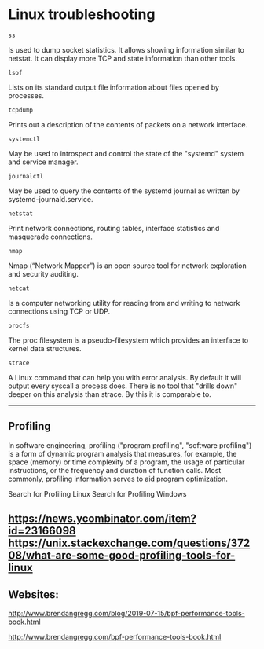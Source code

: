 # Linux troubleshooting

`ss`

Is  used  to dump socket statistics. It allows showing information similar to netstat.  It can display more TCP and
state information than other tools.

`lsof`

Lists on its standard output file information about files opened by processes.

`tcpdump`

Prints  out a description of the contents of packets on a network interface.

`systemctl`

May be used to introspect and control the state of the "systemd" system and service manager.

`journalctl`

May be used to query the contents of the systemd journal as written by systemd-journald.service.

`netstat`

Print network connections, routing tables, interface statistics and masquerade connections.

`nmap`

Nmap (“Network Mapper”) is an open source tool for network exploration and security auditing.

`netcat`

Is a computer networking utility for reading from and writing to network connections using TCP or UDP.

`procfs`

The  proc  filesystem  is  a  pseudo-filesystem  which provides an interface to kernel data structures.

`strace`

A Linux command that can help you with error analysis. By default it will output every syscall a process does.
There is no tool that "drills down" deeper on this analysis than strace. By this it is comparable to.

---

## Profiling

In software engineering, profiling ("program profiling", "software profiling") is a form of dynamic program analysis that measures, for example, the space (memory) or time complexity of a program, the usage of particular instructions, or the frequency and duration of function calls. Most commonly, profiling information serves to aid program optimization.

Search for Profiling Linux
Search for Profiling Windows

https://news.ycombinator.com/item?id=23166098
https://unix.stackexchange.com/questions/37208/what-are-some-good-profiling-tools-for-linux
---

## Websites:

http://www.brendangregg.com/blog/2019-07-15/bpf-performance-tools-book.html

http://www.brendangregg.com/bpf-performance-tools-book.html